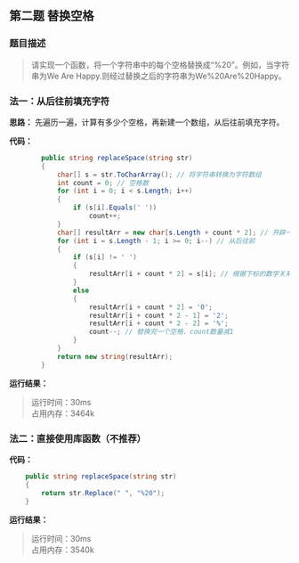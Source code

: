 ## 第二题 替换空格

### 题目描述

> 请实现一个函数，将一个字符串中的每个空格替换成“%20”。例如，当字符串为We Are Happy.则经过替换之后的字符串为We%20Are%20Happy。

### 法一：从后往前填充字符
**思路：** 先遍历一遍，计算有多少个空格，再新建一个数组，从后往前填充字符。

**代码：**
```C#
        public string replaceSpace(string str)
        {
            char[] s = str.ToCharArray(); // 将字符串转换为字符数组
            int count = 0; // 空格数
            for (int i = 0; i < s.Length; i++)
            {
                if (s[i].Equals(' '))
                    count++;
            }
            char[] resultArr = new char[s.Length + count * 2]; // 开辟一个新的字符数组，长度为替换空格后的数组长度
            for (int i = s.Length - 1; i >= 0; i--) // 从后往前
            {
                if (s[i] != ' ')
                {
                    resultArr[i + count * 2] = s[i]; // 根据下标的数学关系填充字符
                }
                else
                {
                    resultArr[i + count * 2] = '0';
                    resultArr[i + count * 2 - 1] = '2';
                    resultArr[i + count * 2 - 2] = '%';
                    count--; // 替换完一个空格，count数量减1
                }
            }
            return new string(resultArr);
        }
```

**运行结果：** 

> 运行时间：30ms   
> 占用内存：3464k

### 法二：直接使用库函数（不推荐）

**代码：**

```c#
    public string replaceSpace(string str)
    {
        return str.Replace(" ", "%20");
    }
```

**运行结果：**

> 运行时间：30ms   
> 占用内存：3540k
